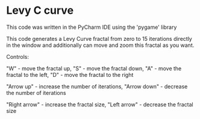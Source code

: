 # Levy C curve
This code was written in the PyCharm IDE using the 'pygame' library

This code generates a Levy Curve fractal from zero to 15 iterations directly in the window and additionally can move and zoom this fractal as you want.

Controls: 

"W" - move the fractal up, 
"S" - move the fractal down, 
"A" - move the fractal to the left, 
"D" - move the fractal to the right

"Arrow up" - increase the number of iterations, 
"Arrow down" - decrease the number of iterations

"Right arrow" - increase the fractal size, 
"Left arrow" - decrease the fractal size
